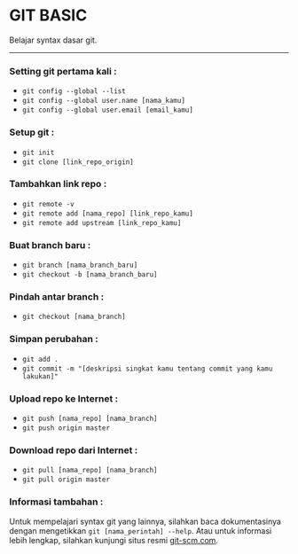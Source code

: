# GIT BASIC
Belajar syntax dasar git.

---

### Setting git pertama kali :
* `git config --global --list`
* `git config --global user.name [nama_kamu]`
* `git config --global user.email [email_kamu]`

### Setup git :
* `git init`
* `git clone [link_repo_origin]`

### Tambahkan link repo :
* `git remote -v`
* `git remote add [nama_repo] [link_repo_kamu]`
* `git remote add upstream [link_repo_kamu]`

### Buat branch baru :
* `git branch [nama_branch_baru]`
* `git checkout -b [nama_branch_baru]`

### Pindah antar branch :
* `git checkout [nama_branch]`

### Simpan perubahan :
* `git add .`
* `git commit -m "[deskripsi singkat kamu tentang commit yang kamu lakukan]"`

### Upload repo ke Internet :
* `git push [nama_repo] [nama_branch]`
* `git push origin master`

### Download repo dari Internet :
* `git pull [nama_repo] [nama_branch]`
* `git pull origin master`

### Informasi tambahan :
Untuk mempelajari syntax git yang lainnya, silahkan baca dokumentasinya dengan mengetikkan `git [nama_perintah] --help`. Atau untuk informasi lebih lengkap, silahkan kunjungi situs resmi [git-scm.com](https://git-scm.com/documentation "dokumentasi git").